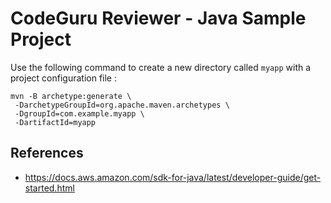 # CodeGuru Reviewer - Java Sample Project

Use the following command to create a new directory called `myapp` with a project configuration file :

```shell
mvn -B archetype:generate \
 -DarchetypeGroupId=org.apache.maven.archetypes \
 -DgroupId=com.example.myapp \
 -DartifactId=myapp
 ```
 
 ## References
 
 - https://docs.aws.amazon.com/sdk-for-java/latest/developer-guide/get-started.html
